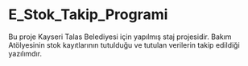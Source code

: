 # E_Stok_Takip_Programi
Bu proje Kayseri Talas Belediyesi için yapılmış staj projesidir.
Bakım Atölyesinin stok kayıtlarının tutulduğu ve tutulan verilerin takip edildiği yazılımdır.
